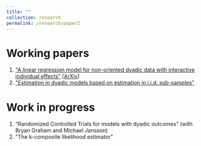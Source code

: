 ```yaml
---
title: ""
collection: research
permalink: /research/paper2
---
```

# Working papers  
1. ["A linear regression model for non-oriented dyadic data with interactive individual effects"](https://arxiv.org/abs/2304.12554) [[ArXiv](https://arxiv.org/abs/2304.12554)]
2.  ["Estimation in dyadic models based on estimation in i.i.d. sub-samples"](https://yassinesbaisassi.github.io/files/The_average_estimator_v2.pdf)  
# Work in progress
1. “Randomized Controlled Trials for models with dyadic outcomes” (with Bryan Graham and Michael Jansson)
2. "The k-composite likelihood estimator"
